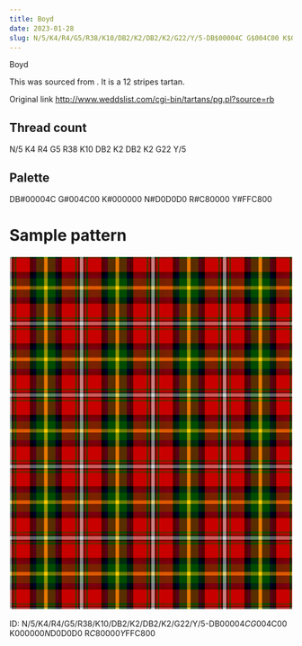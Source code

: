 ```yaml
---
title: Boyd
date: 2023-01-28
slug: N/5/K4/R4/G5/R38/K10/DB2/K2/DB2/K2/G22/Y/5-DB$00004C G$004C00 K$000000 N$D0D0D0 R$C80000 Y$FFC800
---
```

Boyd

This was sourced from <no value>.  It is a 12 stripes tartan.

Original link http://www.weddslist.com/cgi-bin/tartans/pg.pl?source=rb

## Thread count
N/5 K4 R4 G5 R38 K10 DB2 K2 DB2 K2 G22 Y/5

## Palette
DB#00004C G#004C00 K#000000 N#D0D0D0 R#C80000 Y#FFC800

# Sample pattern

![Tartan detail](tartan.png "N/5 K4 R4 G5 R38 K10 DB2 K2 DB2 K2 G22 Y/5 tartan")

ID: N/5/K4/R4/G5/R38/K10/DB2/K2/DB2/K2/G22/Y/5-DB$00004C G$004C00 K$000000 N$D0D0D0 R$C80000 Y$FFC800